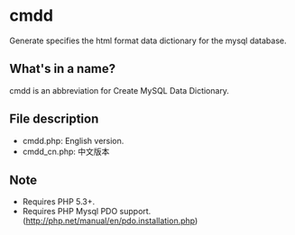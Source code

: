 # cmdd
Generate specifies the html format data dictionary for the mysql database.

## What's in a name?
cmdd is an abbreviation for Create MySQL Data Dictionary. 

## File description
* cmdd.php: English version.
* cmdd_cn.php: 中文版本

## Note
* Requires PHP 5.3+.
* Requires PHP Mysql PDO support.
(http://php.net/manual/en/pdo.installation.php)
